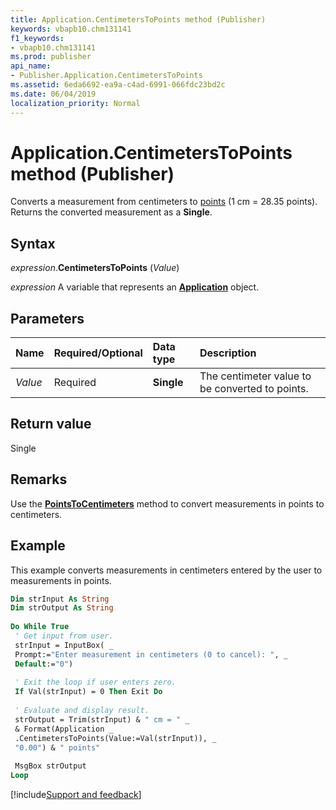 ```yaml
---
title: Application.CentimetersToPoints method (Publisher)
keywords: vbapb10.chm131141
f1_keywords:
- vbapb10.chm131141
ms.prod: publisher
api_name:
- Publisher.Application.CentimetersToPoints
ms.assetid: 6eda6692-ea9a-c4ad-6991-066fdc23bd2c
ms.date: 06/04/2019
localization_priority: Normal
---
```



# Application.CentimetersToPoints method (Publisher)

Converts a measurement from centimeters to [points](../language/glossary/vbe-glossary.md#point) (1 cm = 28.35 points). Returns the converted measurement as a **Single**.


## Syntax

_expression_.**CentimetersToPoints** (_Value_)

_expression_ A variable that represents an **[Application](Publisher.Application.md)** object.


## Parameters

|Name|Required/Optional|Data type|Description|
|:-----|:-----|:-----|:-----|
|_Value_|Required| **Single**|The centimeter value to be converted to points.|

## Return value

Single


## Remarks

Use the **[PointsToCentimeters](Publisher.Application.PointsToCentimeters.md)** method to convert measurements in points to centimeters.


## Example

This example converts measurements in centimeters entered by the user to measurements in points.

```vb
Dim strInput As String 
Dim strOutput As String 
 
Do While True 
 ' Get input from user. 
 strInput = InputBox( _ 
 Prompt:="Enter measurement in centimeters (0 to cancel): ", _ 
 Default:="0") 
 
 ' Exit the loop if user enters zero. 
 If Val(strInput) = 0 Then Exit Do 
 
 ' Evaluate and display result. 
 strOutput = Trim(strInput) & " cm = " _ 
 & Format(Application _ 
 .CentimetersToPoints(Value:=Val(strInput)), _ 
 "0.00") & " points" 
 
 MsgBox strOutput 
Loop 

```



[!include[Support and feedback](~/includes/feedback-boilerplate.md)]